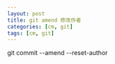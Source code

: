 ```yaml
---
layout: post
title: git amend 修改作者
categories: [cm, git]
tags: [cm, git]
---
```


git commit --amend --reset-author

